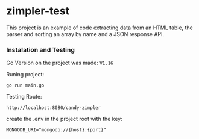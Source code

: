 # zimpler-test

This project is an example of code extracting data from an HTML table, the parser and sorting an array by name and a JSON response API.

### Instalation and Testing

Go Version on the project was made:
``
V1.16
``

Runing project:

```
go run main.go
```

Testing Route:

```
http://localhost:8080/candy-zimpler
```

create the .env in the project root with the key:

```
MONGODB_URI="mongodb://{host}:{port}"
```
